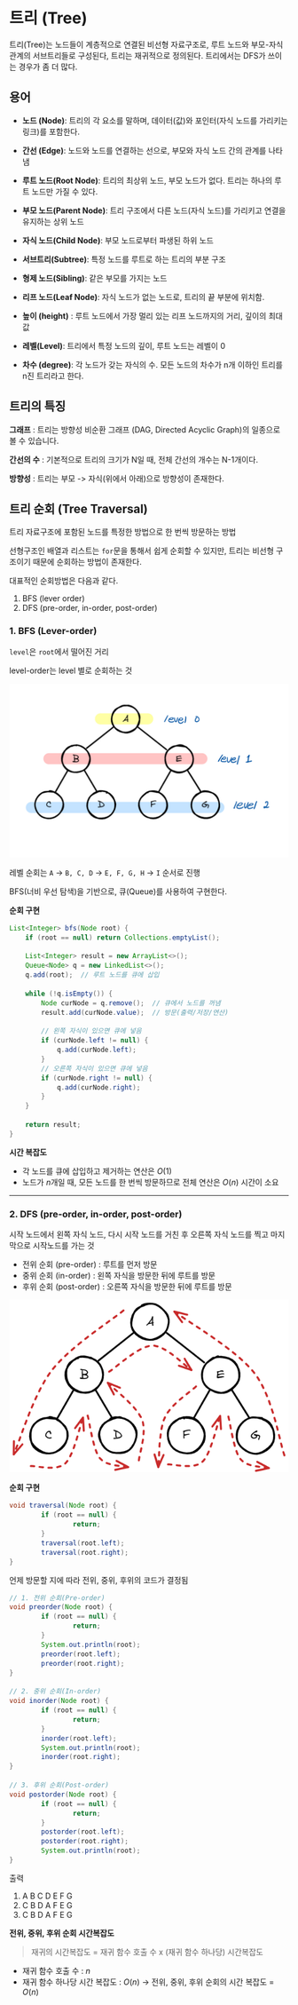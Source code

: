 # 트리 (Tree)

트리(Tree)는 노드들이 계층적으로 연결된 비선형 자료구조로, 루트 노드와 부모-자식 관계의 서브트리들로 구성된다,
트리는 재귀적으로 정의된다.
트리에서는 DFS가 쓰이는 경우가 좀 더 많다.

## 용어

- **노드 (Node)**: 트리의 각 요소를 말하며, 데이터(값)와 포인터(자식 노드를 가리키는 링크)를 포함한다.
- **간선 (Edge)**: 노드와 노드를 연결하는 선으로, 부모와 자식 노드 간의 관계를 나타냄
- **루트 노드(Root Node)**: 트리의 최상위 노드, 부모 노드가 없다. 트리는 하나의 루트 노드만 가질 수 있다.

- **부모 노드(Parent Node)**: 트리 구조에서 다른 노드(자식 노드)를 가리키고 연결을 유지하는 상위 노드

- **자식 노드(Child Node)**: 부모 노드로부터 파생된 하위 노드

- **서브트리(Subtree)**: 특정 노드를 루트로 하는 트리의 부분 구조

- **형제 노드(Sibling)**: 같은 부모를 가지는 노드

- **리프 노드(Leaf Node)**: 자식 노드가 없는 노드로, 트리의 끝 부분에 위치함.

- **높이 (height)** : 루트 노드에서 가장 멀리 있는 리프 노드까지의 거리, 깊이의 최대값

- **레벨(Level)**: 트리에서 특정 노드의 깊이, 루트 노드는 레벨이 0

- **차수 (degree)**: 각 노드가 갖는 자식의 수. 모든 노드의 차수가 n개 이하인 트리를 n진 트리라고 한다.

## 트리의 특징

**그래프** : 트리는 방향성 비순환 그래프 (DAG, Directed Acyclic Graph)의 일종으로 볼 수 있습니다.

**간선의 수** : 기본적으로 트리의 크기가 N일 때, 전체 간선의 개수는 N-1개이다.

**방향성** : 트리는 부모 -> 자식(위에서 아래)으로 방향성이 존재한다.

## 트리 순회 (Tree Traversal)

트리 자료구조에 포함된 노드를 특정한 방법으로 한 번씩 방문하는 방법

선형구조인 배열과 리스트는 `for`문을 통해서 쉽게 순회할 수 있지만, 트리는 비선형 구조이기 때문에 순회하는 방법이 존재한다.

대표적인 순회방법은 다음과 같다.

1. BFS (lever order)
2. DFS (pre-order, in-order, post-order)

### 1. BFS (Lever-order)

`level`은 `root`에서 떨어진 거리

level-order는 level 별로 순회하는 것

![](./asset/treebfs.jpeg)

레벨 순회는 `A` -> `B, C, D` -> `E, F, G, H` -> `I` 순서로 진행

BFS(너비 우선 탐색)을 기반으로, 큐(Queue)를 사용하여 구현한다.

**순회 구현**

```java
List<Integer> bfs(Node root) {
    if (root == null) return Collections.emptyList();

    List<Integer> result = new ArrayList<>();
    Queue<Node> q = new LinkedList<>();
    q.add(root);  // 루트 노드를 큐에 삽입

    while (!q.isEmpty()) {
        Node curNode = q.remove();  // 큐에서 노드를 꺼냄
        result.add(curNode.value);  // 방문(출력/저장/연산)

        // 왼쪽 자식이 있으면 큐에 넣음
        if (curNode.left != null) {
            q.add(curNode.left);
        }
        // 오른쪽 자식이 있으면 큐에 넣음
        if (curNode.right != null) {
            q.add(curNode.right);
        }
    }

    return result;
}
```

**시간 복잡도**

- 각 노드를 큐에 삽입하고 제거하는 연산은 $O(1)$
- 노드가 $n$개일 때, 모든 노드를 한 번씩 방문하므로 전체 연산은 $O(n)$ 시간이 소요

---

### 2. DFS (pre-order, in-order, post-order)

시작 노드에서 왼쪽 자식 노드, 다시 시작 노드를 거친 후 오른쪽 자식 노드를 찍고 마지막으로 시작노드를 가는 것

- 전위 순회 (pre-order) : 루트를 먼저 방문
- 중위 순회 (in-order) : 왼쪽 자식을 방문한 뒤에 루트를 방문
- 후위 순회 (post-order) : 오른쪽 자식을 방문한 뒤에 루트를 방문

![](./asset/treedfs.png)

**순회 구현**

```java
void traversal(Node root) {
		if (root == null) {
				return;
		}
		traversal(root.left);
		traversal(root.right);
}
```

언제 방문할 지에 따라 전위, 중위, 후위의 코드가 결정됨

```java
// 1. 전위 순회(Pre-order)
void preorder(Node root) {
		if (root == null) {
				return;
		}
		System.out.println(root);
		preorder(root.left);
		preorder(root.right);
}

// 2. 중위 순회(In-order)
void inorder(Node root) {
		if (root == null) {
				return;
		}
		inorder(root.left);
		System.out.println(root);
		inorder(root.right);
}

// 3. 후위 순회(Post-order)
void postorder(Node root) {
		if (root == null) {
				return;
		}
		postorder(root.left);
		postorder(root.right);
		System.out.println(root);
}
```

출력

1. A B C D E F G
2. C B D A F E G
3. C B D A F E G

**전위, 중위, 후위 순회 시간복잡도**

> 재귀의 시간복잡도 = 재귀 함수 호출 수 x (재귀 함수 하나당) 시간복잡도

- 재귀 함수 호출 수 : $n$
- 재귀 함수 하나당 시간 복잡도 : $O(n)$
  -> 전위, 중위, 후위 순회의 시간 복잡도 = $O(n)$
